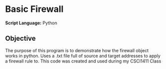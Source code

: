# Basic Firewall
**Script Language:** Python

## Objective
The purpose of this program is to demonstrate how the firewall object works in python.
Uses a .txt file full of source and target addresses to apply a firewall rule to.
This code was created and used during my CSCI1411 Class 
